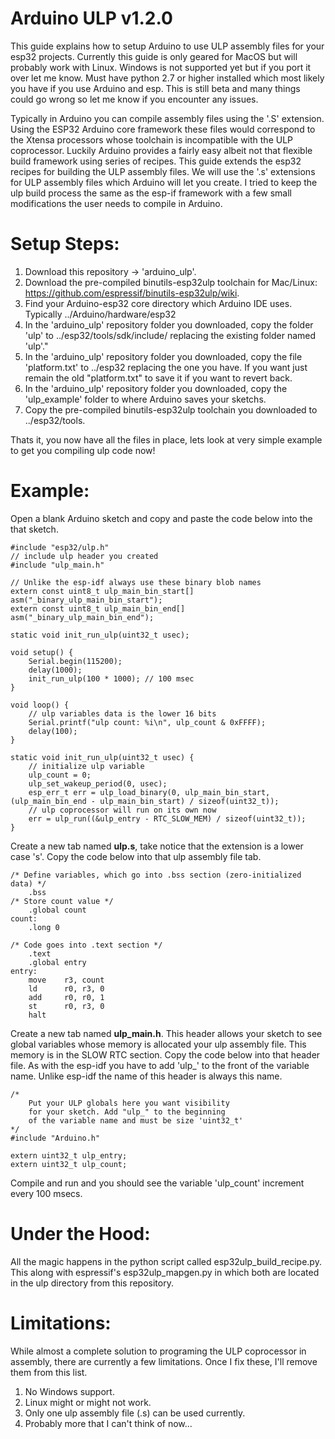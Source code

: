 Arduino ULP v1.2.0
==================
This guide explains how to setup Arduino to use ULP assembly files for your esp32 projects. Currently this guide is only geared for MacOS but will probably work with Linux. Windows is not supported yet but if you port it over let me know. Must have python 2.7 or higher installed which most likely you have if you use Arduino and esp. This is still beta and many things could go wrong so let me know if you encounter any issues.

Typically in Arduino you can compile assembly files using the '.S' extension. Using the ESP32 Arduino core framework these files would correspond to the Xtensa processors whose toolchain is incompatible with the ULP coprocessor. Luckily Arduino provides a fairly easy albeit not that flexible build framework using series of recipes. This guide extends the esp32 recipes for building the ULP assembly files. We will use the '.s' extensions for ULP assembly files which Arduino will let you create. I tried to keep the ulp build process the same as the esp-if framework with a few small modifications the user needs to compile in Arduino.

Setup Steps:
============
1. Download this repository -> 'arduino_ulp'.
2. Download the pre-compiled binutils-esp32ulp toolchain for Mac/Linux: https://github.com/espressif/binutils-esp32ulp/wiki.
3. Find your Arduino-esp32 core directory which Arduino IDE uses. Typically ../Arduino/hardware/esp32
4. In the 'arduino_ulp' repository folder you downloaded, copy the folder 'ulp' to ../esp32/tools/sdk/include/ replacing the existing folder named 'ulp'."
5. In the 'arduino_ulp' repository folder you downloaded, copy the file 'platform.txt' to ../esp32 replacing the one you have. If you want just remain the old "platform.txt" to save it if you want to revert back.
6. In the 'arduino_ulp' repository folder you downloaded, copy the 'ulp_example' folder to where Arduino saves your sketchs. 
7. Copy the pre-compiled binutils-esp32ulp toolchain you downloaded to ../esp32/tools.

Thats it, you now have all the files in place, lets look at very simple example to get you compiling ulp code now!

Example:
========
Open a blank Arduino sketch and copy and paste the code below into the that sketch.
```
#include "esp32/ulp.h"
// include ulp header you created
#include "ulp_main.h"

// Unlike the esp-idf always use these binary blob names
extern const uint8_t ulp_main_bin_start[] asm("_binary_ulp_main_bin_start");
extern const uint8_t ulp_main_bin_end[]   asm("_binary_ulp_main_bin_end");

static void init_run_ulp(uint32_t usec);

void setup() {
    Serial.begin(115200);
    delay(1000);
    init_run_ulp(100 * 1000); // 100 msec
}

void loop() {
    // ulp variables data is the lower 16 bits
    Serial.printf("ulp count: %i\n", ulp_count & 0xFFFF);
    delay(100);
}

static void init_run_ulp(uint32_t usec) {
    // initialize ulp variable
    ulp_count = 0;
    ulp_set_wakeup_period(0, usec);
    esp_err_t err = ulp_load_binary(0, ulp_main_bin_start, (ulp_main_bin_end - ulp_main_bin_start) / sizeof(uint32_t));
    // ulp coprocessor will run on its own now
    err = ulp_run((&ulp_entry - RTC_SLOW_MEM) / sizeof(uint32_t));
}
```

Create a new tab named <b>ulp.s</b>, take notice that the extension is a lower case 's'. Copy the code below into that ulp assembly file tab.
```
/* Define variables, which go into .bss section (zero-initialized data) */
    .bss
/* Store count value */
    .global count
count:
    .long 0

/* Code goes into .text section */
    .text
    .global entry
entry:
    move    r3, count
    ld      r0, r3, 0 
    add     r0, r0, 1
    st      r0, r3, 0
    halt
```

Create a new tab named <b>ulp_main.h</b>. This header allows your sketch to see global variables whose memory is allocated your ulp assembly file. This memory is in the SLOW RTC section. Copy the code below into that header file. As with the esp-idf you have to add 'ulp_' to the front of the variable name. Unlike esp-idf the name of this header is always this name.
```
/*
    Put your ULP globals here you want visibility
    for your sketch. Add "ulp_" to the beginning
    of the variable name and must be size 'uint32_t'
*/
#include "Arduino.h"

extern uint32_t ulp_entry;
extern uint32_t ulp_count;
```

Compile and run and you should see the variable 'ulp_count' increment every 100 msecs.

Under the Hood:
===============
All the magic happens in the python script called esp32ulp_build_recipe.py. This along with espressif's esp32ulp_mapgen.py in which both are located in the ulp directory from this repository.

Limitations:
============
While almost a complete solution to programing the ULP coprocessor in assembly, there are currently a few limitations. Once I fix these, I'll remove them from this list.

1. No Windows support.
2. Linux might or might not work.
3. Only one ulp assembly file (.s) can be used currently. 
4. Probably more that I can't think of now...
